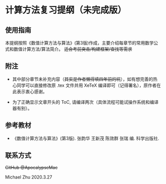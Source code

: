 # 计算方法复习提纲（未完成版）
## 使用指南
本提纲按照《数值计算方法与算法》(第3版)作成，主要介绍每章节的常用数学公式和数值计算方法/算法简介。 ~~适合考前突击/构建框架/查找等需求~~

## 附注
- 其中部分章节未补充内容（~~其实是作者懒得填四年前的坑~~），如有想完善的热心同学可以直接修改原 .tex 文件并用 XeTeX 编译即可（记得署名），原作者在此表示衷心感谢。

- 为了正确显示文章开头的 ToC, 请编译两次（具体流程可能试操作系统和编译器有别）。 

## 参考教材
- 《数值计算方法与算法》(第3版). 张韵华 王新茂 陈效群 张瑞 编. 科学出版社.

## 联系方式
~~GitHub @ApocalypseMac~~

Michael Zhu
2020.3.27